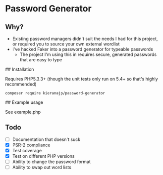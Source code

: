 # Password Generator

## Why?

- Existing password managers didn't suit the needs I had for this project, or required you to source your own external wordlist
- I've hacked Faker into a password generator for typeable passwords
    - The project I'm using this in requires secure, generated passwords that are easy to type

## Installation

Requires PHP5.3.3+ (though the unit tests only run on 5.4+ so that's highly recommended)

```
composer require kieranajp/password-generator
```

## Example usage

See example.php

## Todo

- [ ] Documentation that doesn't suck
- [x] PSR-2 compliance
- [x] Test coverage
- [x] Test on different PHP versions
- [ ] Ability to change the password format
- [ ] Ability to swap out word lists
